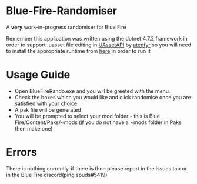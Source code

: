 # Blue-Fire-Randomiser
A **very** work-in-progress randomiser for Blue Fire

Remember this application was written using the dotnet 4.7.2 framework in order to support .uasset file editing in [UAssetAPI](https://github.com/atenfyr/UAssetAPI) by [atenfyr](https://github.com/atenfyr) so you will need to install the appropriate runtime from [here](https://dotnet.microsoft.com/en-us/download/dotnet-framework/net472) in order to run it


# Usage Guide
- Open BlueFireRando.exe and you will be greeted with the menu. 
- Check the boxes which you would like and click randomise once you are satisfied with your choice
- A pak file will be generated
- You will be prompted to select your mod folder - this is Blue Fire/Content/Paks/~mods (if you do not have a ~mods folder in Paks then make one)

# Errors
There is nothing currently-if there is then please report in the issues tab or in the Blue Fire discord(ping spuds#5419)

